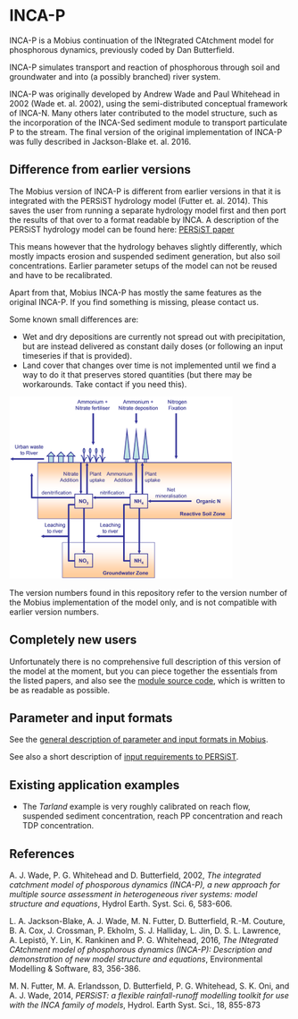 # INCA-P

INCA-P is a Mobius continuation of the INtegrated CAtchment model for phosphorous dynamics, previously coded by Dan Butterfield.

INCA-P simulates transport and reaction of phosphorous through soil and groundwater and into (a possibly branched) river system.

INCA-P was originally developed by Andrew Wade and Paul Whitehead in 2002 (Wade et. al. 2002), using the semi-distributed conceptual framework of INCA-N. Many others later contributed to the model structure, such as the incorporation of the INCA-Sed sediment module to transport particulate P to the stream. The final version of the original implementation of INCA-P was fully described in Jackson-Blake et. al. 2016.

## Difference from earlier versions

The Mobius version of INCA-P is different from earlier versions in that it is integrated with the PERSiST hydrology model (Futter et. al. 2014). This saves the user from running a separate hydrology model first and then port the results of that over to a format readable by INCA. A description of the PERSiST hydrology model can be found here: [PERSiST paper](https://pdfs.semanticscholar.org/2e46/db20c4f6dfa1bcdb45f071ce784cc5a6a873.pdf)

This means however that the hydrology behaves slightly differently, which mostly impacts erosion and suspended sediment generation, but also soil concentrations. Earlier parameter setups of the model can not be reused and have to be recalibrated.

Apart from that, Mobius INCA-P has mostly the same features as the original INCA-P. If you find something is missing, please contact us.

Some known small differences are:
- Wet and dry depositions are currently not spread out with precipitation, but are instead delivered as constant daily doses (or following an input timeseries if that is provided).
- Land cover that changes over time is not implemented until we find a way to do it that preserves stored quantities (but there may be workarounds. Take contact if you need this).

![alt text](../../Documentation/img/incan.png "Illustration of INCA-P processes taken from (Jackson-Blake et. al. 2016)")

The version numbers found in this repository refer to the version number of the Mobius implementation of the model only, and is not compatible with earlier version numbers.

## Completely new users

Unfortunately there is no comprehensive full description of this version of the model at the moment, but you can piece together the essentials from the listed papers, and also see the [module source code](https://github.com/NIVANorge/Mobius/blob/master/Modules/INCA-P.h), which is written to be as readable as possible.


## Parameter and input formats

See the [general description of parameter and input formats in Mobius](https://github.com/NIVANorge/Mobius/blob/master/Documentation/file_format_documentation.pdf).

See also a short description of [input requirements to PERSiST](https://github.com/NIVANorge/Mobius/tree/master/Documentation/ModelInputRequirements).

## Existing application examples

- The *Tarland* example is very roughly calibrated on reach flow, suspended sediment concentration, reach PP concentration and reach TDP concentration.


## References

A. J. Wade, P. G. Whitehead and D. Butterfield, 2002, *The integrated catchment model of phosporous dynamics (INCA-P), a new approach for multiple source assessment in heterogeneous river systems: model structure and equations*, Hydrol Earth. Syst. Sci. 6, 583-606.

L. A. Jackson-Blake, A. J. Wade, M. N. Futter, D. Butterfield, R.-M. Couture, B. A. Cox, J. Crossman, P. Ekholm, S. J. Halliday, L. Jin, D. S. L. Lawrence, A. Lepistö, Y. Lin, K. Rankinen and P. G. Whitehead, 2016, *The INtegrated CAtchment model of phosphorous dynamics (INCA-P): Description and demonstration of new model structure and equations*, Environmental Modelling & Software, 83, 356-386.

M. N. Futter, M. A. Erlandsson, D. Butterfield, P. G. Whitehead, S. K. Oni, and A. J. Wade, 2014, *PERSiST: a flexible rainfall-runoff modelling toolkit for use with the INCA family of models*, Hydrol. Earth Syst. Sci., 18, 855-873
